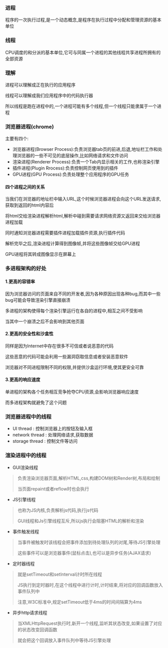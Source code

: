 ### 进程

程序的一次执行过程,是一个动态概念,是程序在执行过程中分配和管理资源的基本单位

### 线程

CPU调度的和分派的基本单位,它可与同属一个进程的其他线程共享进程所拥有的全部资源

### 理解

进程可以理解成正在执行的应用程序

线程可以理解成我们应用程序中的代码执行器

所以线程是跑在进程中的,一个进程可能有多个线程,但一个线程只能隶属于一个进程

### 浏览器进程(chrome)

主要有四个:

- 浏览器进程(Browser Process):负责浏览器tab页的前进,后退,地址栏工作和处理浏览器的一些不可见的底层操作,比如网络请求和文件访问
- 渲染进程(Renderer Process):负责一个Tab内显示相关的工作,也称渲染引擎
- 插件进程(Plugin Rrocess):负责控制网页使用到的插件
- GPU进程(GPU Process):负责处理整个应用程序的GPU任务

#### 四个进程之间的关系

当我们在浏览器的地址栏中输入URL,这个时候浏览器进程会向这个URL发送请求,获取到返回的html内容后

将html交给渲染进程解析html,解析中碰到需要请求网络资源又返回来交给浏览器进程加载

同时通知浏览器进程需要插件进程加载插件资源,执行插件代码

解析完毕之后,渲染进程计算得到图像帧,并将这些图像帧交给GPU进程

GPU进程将其转成图像显示在屏幕上

### 多进程架构的好处

#### 1.更高的容错率

因为浏览器访问的页面来自不同的开发者,因为各种原因出现各种bug,而其中一些bug可能会导致渲染引擎直接崩溃

多进程的架构使得每个渲染引擎运行在各自的进程中,相互之间不受影响

当其中一个崩溃之后不会影响到其他页面

#### 2.更高的安全性和沙盒性

同样是因为Internet中存在很多不可信或者说恶意的代码

这些恶意的代码可能会利用一些漏洞窃取信息或者安装恶意软件

浏览器对不同进程限制不同的权限,并提供沙盒运行环境,使其更安全可靠

#### 3.更高的响应速度

单进程的架构各个任务相互竞争抢夺CPU资源,会影响浏览器响应速度

而多进程架构就避免了这个问题

### 浏览器进程中的线程

- UI thread : 控制浏览器上的按钮及输入框
- network thread : 处理网络请求,获取数据
- storage thread : 控制文件等访问

### 渲染进程中的线程

- GUI渲染线程

> 负责渲染浏览器页面,解析HTML,css,构建DOM树和Render树,布局和绘制
>
> 当页面repaint或者reflow时也会执行

- JS引擎线程

> 也称为JS内核,负责解析js代码,执行js代码
>
> GUI线程和Js引擎线程互斥,所以js执行会阻塞HTML的解析和渲染

- 事件触发线程

> 当事件被触发时该线程会把事件添加到待处理队列的对尾,等待JS引擎处理
>
> 这些事件可以是浏览器事件(鼠标点击),也可以是异步任务(AJAX请求)

- 定时器线程

> 就是setTimeout和setInterval计时所在线程
>
> JS执行到定时器时,在这个线程中进行计时,计时结束,将对应的回调函数放入事件队列中
>
> 注意,W3C标准中,规定setTimeout低于4ms的时间间隔算为4ms

- 异步http请求线程

> 当XMLHttpRequest执行时,新开一个线程,监听其状态改变,如果设置了对应的状态改变回调函数
>
> 就会把这个回调放入事件队列中等待JS引擎处理

